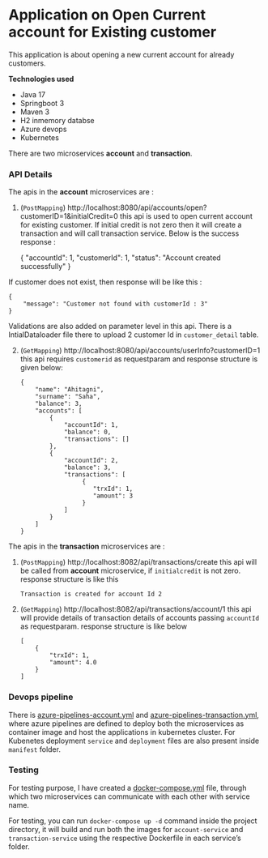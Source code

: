 # Application on Open Current account for Existing customer

This application is about opening a new current account for already customers.

**Technologies used**
  * Java 17
  * Springboot 3
  * Maven 3
  * H2 inmemory databse
  * Azure devops
  * Kubernetes

There are two microservices **account** and **transaction**.

### API Details ### 
The apis in the **account** microservices are :

1. (`PostMapping`) http://localhost:8080/api/accounts/open?customerID=1&initialCredit=0
this api is used to open current account for existing customer. If initial credit is not zero then it will create a transaction and
will call transaction service. Below is the success response :


    {
        "accountId": 1,
        "customerId": 1,
        "status": "Account created successfully"
    }

If customer does not exist, then response will be like this :

    {
        "message": "Customer not found with customerId : 3"
    }

Validations are also added on parameter level in this api.
There is a IntialDataloader file there to upload 2 customer Id in `customer_detail` table.

2. (`GetMapping`) http://localhost:8080/api/accounts/userInfo?customerID=1
this api requires `customerid` as requestparam and response structure is given below:


       {
           "name": "Ahitagni",
           "surname": "Saha",
           "balance": 3,
           "accounts": [
               {
                   "accountId": 1,
                   "balance": 0,
                   "transactions": []
               },
               {
                   "accountId": 2,
                   "balance": 3,
                   "transactions": [
                        {
                           "trxId": 1,
                           "amount": 3
                        }
                   ]
               }
           ]
       }


The apis in the **transaction** microservices are :

1. (`PostMapping`) http://localhost:8082/api/transactions/create
this api will be called from **account** microservice, if `initialcredit` is not zero.
response structure is like this


    `Transaction is created for account Id 2`

2. (`GetMapping`) http://localhost:8082/api/transactions/account/1
this api will provide details of transaction details of accounts passing `accountId` as requestparam.
response structure is like below

       [
           {
               "trxId": 1,
               "amount": 4.0
           }
       ]


### Devops pipeline ###
There is [azure-pipelines-account.yml](https://github.com/Ahitagni07/openCurrentAccount/blob/main/azure-pipelines-account.yml) and 
[azure-pipelines-transaction.yml](https://github.com/Ahitagni07/openCurrentAccount/blob/main/azure-pipelines-transaction.yml), where azure pipelines
are defined to deploy both the microservices as container image and host the applications in kubernetes cluster.
For Kubenetes deployment `service` and `deployment` files are also present inside `manifest` folder.


### Testing ###
For testing purpose, I have created a [docker-compose.yml](https://github.com/Ahitagni07/openCurrentAccount/blob/main/docker-compose.yml) file,
through which two microservices can communicate with each other with service name.

For testing, you can run `docker-compose up -d` command inside the project directory, it will build and run both the images for
`account-service` and `transaction-service` using the respective Dockerfile in each service’s folder.

